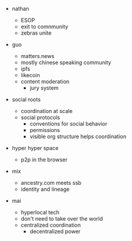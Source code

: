 - nathan
	- ESOP
	- exit to comnmunity
	- zebras unite
- guo
	- matters.news
	- mostly chinese speaking community
	- ipfs
	- likecoin
	- content moderation
		- jury system

- social roots
	- coordination at scale
	- social protocols
		- conventions for social behavior
		- permissions
		- visible org structure helps coordination

- hyper hyper space
	- p2p in the browser

- mix
	- ancestry.com meets ssb
	- identity and lineage


- mai
	- hyperlocal tech
	- don't need to take over the world
	- centralized coordination
		- decentralized power